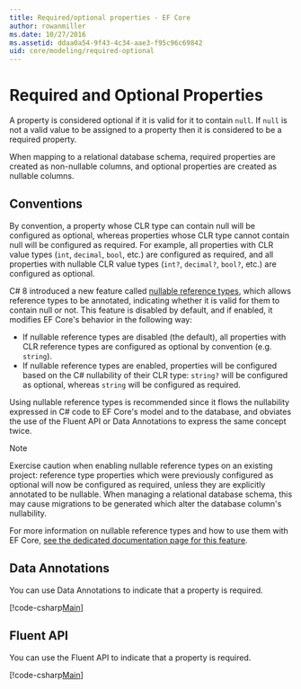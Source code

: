 ```yaml
---
title: Required/optional properties - EF Core
author: rowanmiller
ms.date: 10/27/2016
ms.assetid: ddaa0a54-9f43-4c34-aae3-f95c96c69842
uid: core/modeling/required-optional
---
```

# Required and Optional Properties

A property is considered optional if it is valid for it to contain `null`. If `null` is not a valid value to be assigned to a property then it is considered to be a required property.

When mapping to a relational database schema, required properties are created as non-nullable columns, and optional properties are created as nullable columns.

## Conventions

By convention, a property whose CLR type can contain null will be configured as optional, whereas properties whose CLR type cannot contain null will be configured as required. For example, all properties with CLR value types (`int`, `decimal`, `bool`, etc.) are configured as required, and all properties with nullable CLR value types (`int?`, `decimal?`, `bool?`, etc.) are configured as optional.

C# 8 introduced a new feature called [nullable reference types](/dotnet/csharp/tutorials/nullable-reference-types), which allows reference types to be annotated, indicating whether it is valid for them to contain null or not. This feature is disabled by default, and if enabled, it modifies EF Core's behavior in the following way:

* If nullable reference types are disabled (the default), all properties with CLR reference types are configured as optional by convention (e.g. `string`).
* If nullable reference types are enabled, properties will be configured based on the C# nullability of their CLR type: `string?` will be configured as optional, whereas `string` will be configured as required.

Using nullable reference types is recommended since it flows the nullability expressed in C# code to EF Core's model and to the database, and obviates the use of the Fluent API or Data Annotations to express the same concept twice.

> [!NOTE]
> Exercise caution when enabling nullable reference types on an existing project: reference type properties which were previously configured as optional will now be configured as required, unless they are explicitly annotated to be nullable. When managing a relational database schema, this may cause migrations to be generated which alter the database column's nullability.

For more information on nullable reference types and how to use them with EF Core, [see the dedicated documentation page for this feature](xref:core/miscellaneous/nullable-reference-types).

## Data Annotations

You can use Data Annotations to indicate that a property is required.

[!code-csharp[Main](../../../samples/core/Modeling/DataAnnotations/Samples/Required.cs?highlight=14)]

## Fluent API

You can use the Fluent API to indicate that a property is required.

[!code-csharp[Main](../../../samples/core/Modeling/FluentAPI/Samples/Required.cs?highlight=11-13)]

